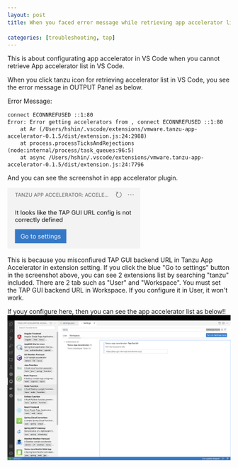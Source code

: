 ```yaml
---
layout: post
title: When you faced error message while retrieving app accelerator list in VS Code.

categories: [troubleshooting, tap]
---
```


This is about configurating app accelerator in VS Code when you cannot retrieve App accelerator list in VS Code.

When you click tanzu icon for retrieving accelerator list in VS Code, you see the error message in OUTPUT Panel as below.

Error Message: 
```
connect ECONNREFUSED ::1:80
Error: Error getting accelerators from , connect ECONNREFUSED ::1:80
	at Ar (/Users/hshin/.vscode/extensions/vmware.tanzu-app-accelerator-0.1.5/dist/extension.js:24:2988)
	at process.processTicksAndRejections (node:internal/process/task_queues:96:5)
	at async /Users/hshin/.vscode/extensions/vmware.tanzu-app-accelerator-0.1.5/dist/extension.js:24:7796
```

And you can see the screenshot in app accelerator plugin.

<img src="https://raw.githubusercontent.com/haewons-tanzu/haewons-tanzu.github.io/master/static/img/_posts/2023-01-27-tap-accelerator-in-ide/1.png" width="300" alt="app-accelerator 1">

This is because you misconfiured TAP GUI backend URL in Tanzu App Accelerator in extension setting.
If you click the blue "Go to settings" button in the screenshot above, you can see 2 extensions list by searching "tanzu" included.
There are 2 tab such as "User" and "Workspace". You must set the TAP GUI backend URL in Workspace. If you configure it in User, it won't work.

If youy configure here, then you can see the app accelerator list as below!!
![app-accelerator 2](https://raw.githubusercontent.com/haewons-tanzu/haewons-tanzu.github.io/master/static/img/_posts/2023-01-27-tap-accelerator-in-ide/2.png)
